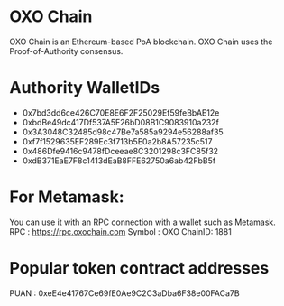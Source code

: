 # OXO Chain

OXO Chain is an Ethereum-based PoA blockchain. 
OXO Chain uses the Proof-of-Authority consensus.

# Authority WalletIDs

- 0x7bd3dd6ce426C70E8E6F2F25029Ef59feBbAE12e
- 0xbdBe49dc417Df537A5F26bD08B1C9083910a232f
- 0x3A3048C32485d98c47Be7a585a9294e56288af35
- 0xf7f1529635EF289Ec3f713b5E0a2b8A57235c517
- 0x486Dfe9416c9478fDceeae8C3201298c3FC85f32
- 0xdB371EaE7F8c1413dEaB8FFE62750a6ab42FbB5f

# For Metamask:

You can use it with an RPC connection with a wallet such as Metamask. 
RPC    : https://rpc.oxochain.com
Symbol : OXO
ChainID: 1881

# Popular token contract addresses

PUAN : 0xeE4e41767Ce69fE0Ae9C2C3aDba6F38e00FACa7B
